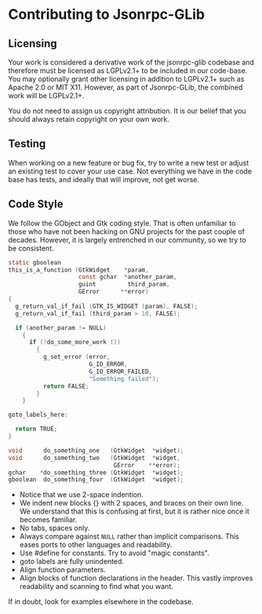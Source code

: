 # Contributing to Jsonrpc-GLib

## Licensing

Your work is considered a derivative work of the jsonrpc-glib codebase and therefore must be licensed as LGPLv2.1+ to be included in our code-base.
You may optionally grant other licensing in addition to LGPLv2.1+ such as Apache 2.0 or MIT X11.
However, as part of Jsonrpc-GLib, the combined work will be LGPLv2.1+.

You do not need to assign us copyright attribution.
It is our belief that you should always retain copyright on your own work.

## Testing

When working on a new feature or bug fix, try to write a new test or adjust an existing test to cover your use case.
Not everything we have in the code base has tests, and ideally that will improve, not get worse.

## Code Style

We follow the GObject and Gtk coding style.
That is often unfamiliar to those who have not been hacking on GNU projects for the past couple of decades.
However, it is largely entrenched in our community, so we try to be consistent.

```c
static gboolean
this_is_a_function (GtkWidget    *param,
                    const gchar  *another_param,
                    guint         third_param,
                    GError      **error)
{
  g_return_val_if_fail (GTK_IS_WIDGET (param), FALSE);
  g_return_val_if_fail (third_param > 10, FALSE);

  if (another_param != NULL)
    {
      if (!do_some_more_work ())
        {
          g_set_error (error,
                       G_IO_ERROR,
                       G_IO_ERROR_FAILED,
                       "Something failed");
          return FALSE;
        }
    }

goto_labels_here:

  return TRUE;
}
```

```c
void      do_something_one   (GtkWidget  *widget);
void      do_something_two   (GtkWidget  *widget,
                              GError    **error);
gchar    *do_something_three (GtkWidget  *widget);
gboolean  do_something_four  (GtkWidget  *widget);
```

 * Notice that we use 2-space indention.
 * We indent new blocks {} with 2 spaces, and braces on their own line. We understand that this is confusing at first, but it is rather nice once it becomes familiar.
 * No tabs, spaces only.
 * Always compare against `NULL` rather than implicit comparisons. This eases ports to other languages and readability.
 * Use #define for constants. Try to avoid "magic constants".
 * goto labels are fully unindented.
 * Align function parameters.
 * Align blocks of function declarations in the header. This vastly improves readability and scanning to find what you want.

If in doubt, look for examples elsewhere in the codebase.

